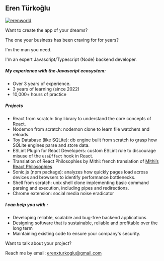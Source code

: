 ## Eren Türkoğlu

<p align="left"> <a href="https://github.com/ryo-ma/github-profile-trophy"><img src="https://github-profile-trophy.vercel.app/?username=erenworld" alt="erenworld" /></a> </p>


Want to create the app of your dreams? 

The one your business has been craving for for years?

I'm the man you need.


I'm an expert Javascript/Typescript (Node) backend developer.

##### My experience with the Javascript ecosystem: 
- Over 3 years of experience.
- 3 years of learning (since 2022)
- 10,000+ hours of practice

##### Projects

- React from scratch: tiny library to understand the core concepts of React.
- Nodemon from scratch: nodemon clone to learn file watchers and reloads.
- Toy Database (like SQLite): db engine built from scratch to grasp how SQLite engines parse and store data.
- ESLint Plugin for React Developers: custom ESLint rule to discourage misuse of the `useEffect` hook in React.
- Translation of React Philosophies by Mithi: french translation of [Mithi’s React Philosophies](https://github.com/mithi/react-philosophies)
- Sonic.js (npm package): analyzes how quickly pages load across devices and browsers to identify performance bottlenecks.
- Shell from scratch: unix shell clone implementing basic command parsing and execution, including pipes and redirections.
- Chrome extension: social media noise eradicator

##### I can help you with : 
- Developing reliable, scalable and bug-free backend applications
- Designing software that is sustainable, reliable and profitable over the long term
- Maintaining existing code to ensure your company's security.

Want to talk about your project? 

Reach me by email: erenxturkoglu@gmail.com
